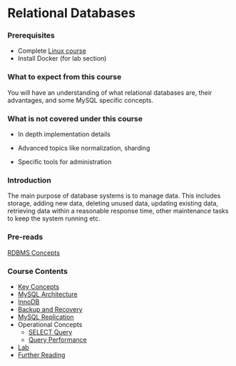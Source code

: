 # Relational Databases

### Prerequisites
*   Complete [Linux course](https://linkedin.github.io/school-of-sre/level101/linux_basics/intro/)
*   Install Docker (for lab section)

### What to expect from this course
You will have an understanding of what relational databases are, their advantages, and some MySQL specific concepts.

### What is not covered under this course
*   In depth implementation details

*   Advanced topics like normalization, sharding

*   Specific tools for administration

### Introduction
The main purpose of database systems is to manage data. This includes storage, adding new data, deleting unused data, updating existing data, retrieving data within a reasonable response time, other maintenance tasks to keep the system running etc.

### Pre-reads
[RDBMS Concepts](https://beginnersbook.com/2015/04/rdbms-concepts/)

### Course Contents
- [Key Concepts](https://linkedin.github.io/school-of-sre/level101/databases_sql/concepts/)
- [MySQL Architecture](https://linkedin.github.io/school-of-sre/level101/databases_sql/mysql/#mysql-architecture)
- [InnoDB](https://linkedin.github.io/school-of-sre/level101/databases_sql/innodb/)
- [Backup and Recovery](https://linkedin.github.io/school-of-sre/level101/databases_sql/backup_recovery/)
- [MySQL Replication](https://linkedin.github.io/school-of-sre/level101/databases_sql/replication/)
- Operational Concepts
    - [SELECT Query](https://linkedin.github.io/school-of-sre/level101/databases_sql/select_query/)
    - [Query Performance](https://linkedin.github.io/school-of-sre/level101/databases_sql/query_performance/)
- [Lab](https://linkedin.github.io/school-of-sre/level101/databases_sql/lab/)
- [Further Reading](https://linkedin.github.io/school-of-sre/level101/databases_sql/conclusion/#further-reading)
